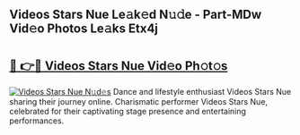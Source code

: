## Videos Stars Nue Le𝚊k𝚎d N𝚞𝚍e - Part-MDw Vid𝚎o Photos Le𝚊ks Etx4j

# <h2><a href="http://fb6eix.evod.top/?m=Videos+Stars+Nue">🔗 👉🔴 Videos Stars Nue Vid𝚎o Ph𝚘t𝚘s</a></h2>

[![Videos Stars Nue N𝚞d𝚎s](https://i.imgur.com/8V9OHl7.gif)](http://fb6eix.evod.top/?m=Videos+Stars+Nue)
Dance and lifestyle enthusiast Videos Stars Nue sharing their journey online. Charismatic performer Videos Stars Nue, celebrated for their captivating stage presence and entertaining performances. 
